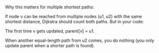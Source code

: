 Why this matters for multiple shortest paths:

If node v can be reached from multiple nodes (u1, u2) with the same shortest distance, Dijkstra should count both paths.
But in your code:

The first time v gets updated, parent[v] = u1.

When another equal-length path from u2 comes, you do nothing (you only update parent when a shorter path is found).
